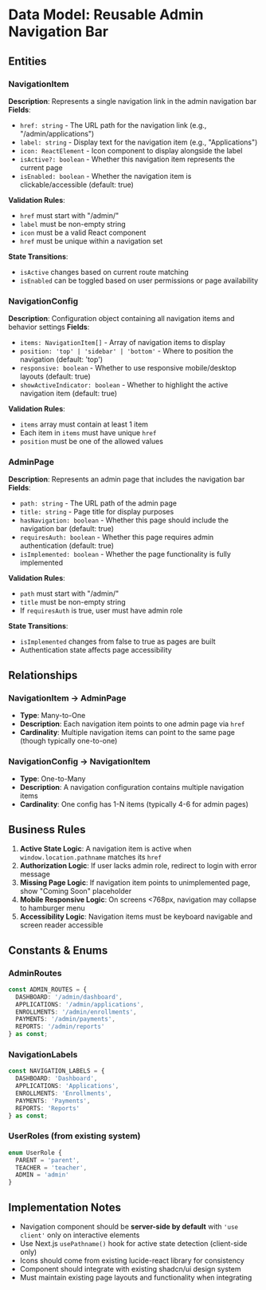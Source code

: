 # Data Model: Reusable Admin Navigation Bar

## Entities

### NavigationItem
**Description**: Represents a single navigation link in the admin navigation bar
**Fields**:
- `href: string` - The URL path for the navigation link (e.g., "/admin/applications")
- `label: string` - Display text for the navigation item (e.g., "Applications")  
- `icon: ReactElement` - Icon component to display alongside the label
- `isActive?: boolean` - Whether this navigation item represents the current page
- `isEnabled: boolean` - Whether the navigation item is clickable/accessible (default: true)

**Validation Rules**:
- `href` must start with "/admin/"
- `label` must be non-empty string
- `icon` must be a valid React component
- `href` must be unique within a navigation set

**State Transitions**: 
- `isActive` changes based on current route matching
- `isEnabled` can be toggled based on user permissions or page availability

### NavigationConfig  
**Description**: Configuration object containing all navigation items and behavior settings
**Fields**:
- `items: NavigationItem[]` - Array of navigation items to display
- `position: 'top' | 'sidebar' | 'bottom'` - Where to position the navigation (default: 'top')
- `responsive: boolean` - Whether to use responsive mobile/desktop layouts (default: true)
- `showActiveIndicator: boolean` - Whether to highlight the active navigation item (default: true)

**Validation Rules**:
- `items` array must contain at least 1 item
- Each item in `items` must have unique `href`
- `position` must be one of the allowed values

### AdminPage
**Description**: Represents an admin page that includes the navigation bar
**Fields**:
- `path: string` - The URL path of the admin page
- `title: string` - Page title for display purposes
- `hasNavigation: boolean` - Whether this page should include the navigation bar (default: true)
- `requiresAuth: boolean` - Whether this page requires admin authentication (default: true)
- `isImplemented: boolean` - Whether the page functionality is fully implemented

**Validation Rules**:
- `path` must start with "/admin/"
- `title` must be non-empty string
- If `requiresAuth` is true, user must have admin role

**State Transitions**:
- `isImplemented` changes from false to true as pages are built
- Authentication state affects page accessibility

## Relationships

### NavigationItem → AdminPage
- **Type**: Many-to-One
- **Description**: Each navigation item points to one admin page via `href`
- **Cardinality**: Multiple navigation items can point to the same page (though typically one-to-one)

### NavigationConfig → NavigationItem  
- **Type**: One-to-Many
- **Description**: A navigation configuration contains multiple navigation items
- **Cardinality**: One config has 1-N items (typically 4-6 for admin pages)

## Business Rules

1. **Active State Logic**: A navigation item is active when `window.location.pathname` matches its `href`
2. **Authorization Logic**: If user lacks admin role, redirect to login with error message
3. **Missing Page Logic**: If navigation item points to unimplemented page, show "Coming Soon" placeholder
4. **Mobile Responsive Logic**: On screens <768px, navigation may collapse to hamburger menu
5. **Accessibility Logic**: Navigation items must be keyboard navigable and screen reader accessible

## Constants & Enums

### AdminRoutes
```typescript
const ADMIN_ROUTES = {
  DASHBOARD: '/admin/dashboard',
  APPLICATIONS: '/admin/applications', 
  ENROLLMENTS: '/admin/enrollments',
  PAYMENTS: '/admin/payments',
  REPORTS: '/admin/reports'
} as const;
```

### NavigationLabels
```typescript
const NAVIGATION_LABELS = {
  DASHBOARD: 'Dashboard',
  APPLICATIONS: 'Applications',
  ENROLLMENTS: 'Enrollments', 
  PAYMENTS: 'Payments',
  REPORTS: 'Reports'
} as const;
```

### UserRoles (from existing system)
```typescript
enum UserRole {
  PARENT = 'parent',
  TEACHER = 'teacher', 
  ADMIN = 'admin'
}
```

## Implementation Notes

- Navigation component should be **server-side by default** with `'use client'` only on interactive elements
- Use Next.js `usePathname()` hook for active state detection (client-side only)
- Icons should come from existing lucide-react library for consistency
- Component should integrate with existing shadcn/ui design system
- Must maintain existing page layouts and functionality when integrating